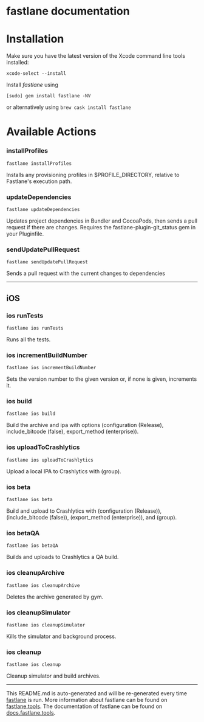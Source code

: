 fastlane documentation
================
# Installation

Make sure you have the latest version of the Xcode command line tools installed:

```
xcode-select --install
```

Install _fastlane_ using
```
[sudo] gem install fastlane -NV
```
or alternatively using `brew cask install fastlane`

# Available Actions
### installProfiles
```
fastlane installProfiles
```
Installs any provisioning profiles in $PROFILE_DIRECTORY, relative to Fastlane's execution path.
### updateDependencies
```
fastlane updateDependencies
```
Updates project dependencies in Bundler and CocoaPods, then sends a pull request if there are changes. Requires the fastlane-plugin-git_status gem in your Pluginfile.
### sendUpdatePullRequest
```
fastlane sendUpdatePullRequest
```
Sends a pull request with the current changes to dependencies

----

## iOS
### ios runTests
```
fastlane ios runTests
```
Runs all the tests.
### ios incrementBuildNumber
```
fastlane ios incrementBuildNumber
```
Sets the version number to the given version or, if none is given, increments it.
### ios build
```
fastlane ios build
```
Build the archive and ipa with options (configuration (Release), include_bitcode (false), export_method (enterprise)).
### ios uploadToCrashlytics
```
fastlane ios uploadToCrashlytics
```
Upload a local IPA to Crashlytics with (group).
### ios beta
```
fastlane ios beta
```
Build and upload to Crashlytics with (configuration (Release)), (include_bitcode (false)), (export_method (enterprise)), and (group).
### ios betaQA
```
fastlane ios betaQA
```
Builds and uploads to Crashlytics a QA build.
### ios cleanupArchive
```
fastlane ios cleanupArchive
```
Deletes the archive generated by gym.
### ios cleanupSimulator
```
fastlane ios cleanupSimulator
```
Kills the simulator and background process.
### ios cleanup
```
fastlane ios cleanup
```
Cleanup simulator and build archives.

----

This README.md is auto-generated and will be re-generated every time [fastlane](https://fastlane.tools) is run.
More information about fastlane can be found on [fastlane.tools](https://fastlane.tools).
The documentation of fastlane can be found on [docs.fastlane.tools](https://docs.fastlane.tools).
